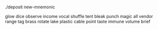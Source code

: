 ./deposit new-mnemonic

glow dice observe income vocal shuffle tent bleak punch magic all vendor range tag brass rotate lake plastic cable point taste immune volume brief
